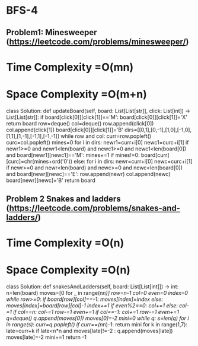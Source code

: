 # BFS-4

## Problem1: Minesweeper (https://leetcode.com/problems/minesweeper/)
# Time Complexity =O(mn)
# Space Complexity =O(m+n)


class Solution:
    def updateBoard(self, board: List[List[str]], click: List[int]) -> List[List[str]]:
        if board[click[0]][click[1]]=='M':
            board[click[0]][click[1]]='X'
            return board
        row=deque()
        col=deque()
        row.append(click[0])
        col.append(click[1])
        board[click[0]][click[1]]='B'
        dirs=[[0,1],[0,-1],[1,0],[-1,0],[1,1],[1,-1],[-1,1],[-1,-1]]
        while row and col:
            curr=row.popleft()
            curc=col.popleft()
            mines=0
            for i in dirs:
                newr1=curr+i[0]
                newc1=curc+i[1]
                if newr1>=0 and newr1<len(board) and newc1>=0 and newc1<len(board[0]) and board[newr1][newc1]=='M':
                    mines+=1
            if mines!=0:
                board[curr][curc]=chr(mines+ord('0'))
            else:
                for i in dirs:
                    newr=curr+i[0]
                    newc=curc+i[1]
                    if newr>=0 and newr<len(board) and newc>=0 and newc<len(board[0]) and board[newr][newc]=='E':
                        row.append(newr)
                        col.append(newc)
                        board[newr][newc]='B'
        return board 
                    
        
        
        

## Problem 2 Snakes and ladders (https://leetcode.com/problems/snakes-and-ladders/)

# Time Complexity =O(n)
# Space Complexity =O(n)

class Solution:
    def snakesAndLadders(self, board: List[List[int]]) -> int:
        n=len(board)
        moves=[0 for _ in range(n*n)]
        row=n-1
        col=0
        even=0
        index=0
        while row>=0:
            if board[row][col]==-1:
                moves[index]=index
            else:
                moves[index]=board[row][col]-1
            index+=1
            if even%2==0:
                col+=1
            else:
                col-=1
            if col==n:
                col-=1
                row-=1
                even+=1
            if col==-1:
                col+=1
                row-=1
                even+=1
        q=deque()
        q.append(moves[0])
        moves[0]=-2
        mini=0
        while q:
            s=len(q)
            for i in range(s):
                curr=q.popleft()
                if curr==(n*n)-1:
                        return mini
                for k in range(1,7):
                    late=curr+k
                    if late<n*n and moves[late]!=-2 :
                        q.append(moves[late])
                        moves[late]=-2
            mini+=1
        return -1
                        
                        
                
            
        
        

